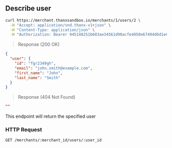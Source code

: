 ## Describe user

```bash
curl https://merchant.thanxsandbox.io/merchants/1/users/2 \
  -H "Accept: application/vnd.thanx-v1+json" \
  -H "Content-Type: application/json" \
  -H "Authorization: Bearer 945148251b603ae34561d90acfe4050e67494d6d1e65d4d3d52798407f03c0bd"
```

> Response (200 OK)

```json
{
  "user": {
    "id": "fgr2349gh",
    "email": "john.smith@example.com",
    "first_name": "John",
    "last_name": "Smith"
  }
}
```

> Response (404 Not Found)

```json
""
```

This endpoint will return the specified user

### HTTP Request

`GET /merchants/:merchant_id/users/:user_id`
